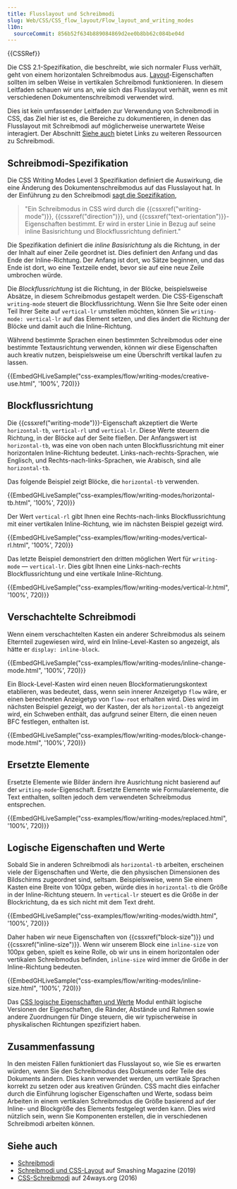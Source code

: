 ```yaml
---
title: Flusslayout und Schreibmodi
slug: Web/CSS/CSS_flow_layout/Flow_layout_and_writing_modes
l10n:
  sourceCommit: 856b52f634b889084869d2ee0b8bb62c084be04d
---
```


{{CSSRef}}

Die CSS 2.1-Spezifikation, die beschreibt, wie sich normaler Fluss verhält, geht von einem horizontalen Schreibmodus aus. [Layout](/de/docs/Web/CSS/CSS_flow_layout/Block_and_inline_layout_in_normal_flow)-Eigenschaften sollten im selben Weise in vertikalen Schreibmodi funktionieren. In diesem Leitfaden schauen wir uns an, wie sich das Flusslayout verhält, wenn es mit verschiedenen Dokumentenschreibmodi verwendet wird.

Dies ist kein umfassender Leitfaden zur Verwendung von Schreibmodi in CSS, das Ziel hier ist es, die Bereiche zu dokumentieren, in denen das Flusslayout mit Schreibmodi auf möglicherweise unerwartete Weise interagiert. Der Abschnitt [Siehe auch](#siehe_auch) bietet Links zu weiteren Ressourcen zu Schreibmodi.

## Schreibmodi-Spezifikation

Die CSS Writing Modes Level 3 Spezifikation definiert die Auswirkung, die eine Änderung des Dokumentenschreibmodus auf das Flusslayout hat. In der Einführung zu den Schreibmodi [sagt die Spezifikation](https://drafts.csswg.org/css-writing-modes-3/#text-flow),

> "Ein Schreibmodus in CSS wird durch die {{cssxref("writing-mode")}}, {{cssxref("direction")}}, und {{cssxref("text-orientation")}}-Eigenschaften bestimmt. Er wird in erster Linie in Bezug auf seine inline Basisrichtung und Blockflussrichtung definiert."

Die Spezifikation definiert die _inline Basisrichtung_ als die Richtung, in der der Inhalt auf einer Zeile geordnet ist. Dies definiert den Anfang und das Ende der Inline-Richtung. Der Anfang ist dort, wo Sätze beginnen, und das Ende ist dort, wo eine Textzeile endet, bevor sie auf eine neue Zeile umbrochen würde.

Die _Blockflussrichtung_ ist die Richtung, in der Blöcke, beispielsweise Absätze, in diesem Schreibmodus gestapelt werden. Die CSS-Eigenschaft `writing-mode` steuert die Blockflussrichtung. Wenn Sie Ihre Seite oder einen Teil Ihrer Seite auf `vertical-lr` umstellen möchten, können Sie `writing-mode: vertical-lr` auf das Element setzen, und dies ändert die Richtung der Blöcke und damit auch die Inline-Richtung.

Während bestimmte Sprachen einen bestimmten Schreibmodus oder eine bestimmte Textausrichtung verwenden, können wir diese Eigenschaften auch kreativ nutzen, beispielsweise um eine Überschrift vertikal laufen zu lassen.

{{EmbedGHLiveSample("css-examples/flow/writing-modes/creative-use.html", '100%', 720)}}

## Blockflussrichtung

Die {{cssxref("writing-mode")}}-Eigenschaft akzeptiert die Werte `horizontal-tb`, `vertical-rl` und `vertical-lr`. Diese Werte steuern die Richtung, in der Blöcke auf der Seite fließen. Der Anfangswert ist `horizontal-tb`, was eine von oben nach unten Blockflussrichtung mit einer horizontalen Inline-Richtung bedeutet. Links-nach-rechts-Sprachen, wie Englisch, und Rechts-nach-links-Sprachen, wie Arabisch, sind alle `horizontal-tb`.

Das folgende Beispiel zeigt Blöcke, die `horizontal-tb` verwenden.

{{EmbedGHLiveSample("css-examples/flow/writing-modes/horizontal-tb.html", '100%', 720)}}

Der Wert `vertical-rl` gibt Ihnen eine Rechts-nach-links Blockflussrichtung mit einer vertikalen Inline-Richtung, wie im nächsten Beispiel gezeigt wird.

{{EmbedGHLiveSample("css-examples/flow/writing-modes/vertical-rl.html", '100%', 720)}}

Das letzte Beispiel demonstriert den dritten möglichen Wert für `writing-mode` — `vertical-lr`. Dies gibt Ihnen eine Links-nach-rechts Blockflussrichtung und eine vertikale Inline-Richtung.

{{EmbedGHLiveSample("css-examples/flow/writing-modes/vertical-lr.html", '100%', 720)}}

## Verschachtelte Schreibmodi

Wenn einem verschachtelten Kasten ein anderer Schreibmodus als seinem Elternteil zugewiesen wird, wird ein Inline-Level-Kasten so angezeigt, als hätte er `display: inline-block`.

{{EmbedGHLiveSample("css-examples/flow/writing-modes/inline-change-mode.html", '100%', 720)}}

Ein Block-Level-Kasten wird einen neuen Blockformatierungskontext etablieren, was bedeutet, dass, wenn sein innerer Anzeigetyp `flow` wäre, er einen berechneten Anzeigetyp von `flow-root` erhalten wird. Dies wird im nächsten Beispiel gezeigt, wo der Kasten, der als `horizontal-tb` angezeigt wird, ein Schweben enthält, das aufgrund seiner Eltern, die einen neuen BFC festlegen, enthalten ist.

{{EmbedGHLiveSample("css-examples/flow/writing-modes/block-change-mode.html", '100%', 720)}}

## Ersetzte Elemente

Ersetzte Elemente wie Bilder ändern ihre Ausrichtung nicht basierend auf der `writing-mode`-Eigenschaft. Ersetzte Elemente wie Formularelemente, die Text enthalten, sollten jedoch dem verwendeten Schreibmodus entsprechen.

{{EmbedGHLiveSample("css-examples/flow/writing-modes/replaced.html", '100%', 720)}}

## Logische Eigenschaften und Werte

Sobald Sie in anderen Schreibmodi als `horizontal-tb` arbeiten, erscheinen viele der Eigenschaften und Werte, die den physischen Dimensionen des Bildschirms zugeordnet sind, seltsam. Beispielsweise, wenn Sie einem Kasten eine Breite von 100px geben, würde dies in `horizontal-tb` die Größe in der Inline-Richtung steuern. In `vertical-lr` steuert es die Größe in der Blockrichtung, da es sich nicht mit dem Text dreht.

{{EmbedGHLiveSample("css-examples/flow/writing-modes/width.html", '100%', 720)}}

Daher haben wir neue Eigenschaften von {{cssxref("block-size")}} und {{cssxref("inline-size")}}. Wenn wir unserem Block eine `inline-size` von 100px geben, spielt es keine Rolle, ob wir uns in einem horizontalen oder vertikalen Schreibmodus befinden, `inline-size` wird immer die Größe in der Inline-Richtung bedeuten.

{{EmbedGHLiveSample("css-examples/flow/writing-modes/inline-size.html", '100%', 720)}}

Das [CSS logische Eigenschaften und Werte](/de/docs/Web/CSS/CSS_logical_properties_and_values) Modul enthält logische Versionen der Eigenschaften, die Ränder, Abstände und Rahmen sowie andere Zuordnungen für Dinge steuern, die wir typischerweise in physikalischen Richtungen spezifiziert haben.

## Zusammenfassung

In den meisten Fällen funktioniert das Flusslayout so, wie Sie es erwarten würden, wenn Sie den Schreibmodus des Dokuments oder Teile des Dokuments ändern. Dies kann verwendet werden, um vertikale Sprachen korrekt zu setzen oder aus kreativen Gründen. CSS macht dies einfacher durch die Einführung logischer Eigenschaften und Werte, sodass beim Arbeiten in einem vertikalen Schreibmodus die Größe basierend auf der Inline- und Blockgröße des Elements festgelegt werden kann. Dies wird nützlich sein, wenn Sie Komponenten erstellen, die in verschiedenen Schreibmodi arbeiten können.

## Siehe auch

- [Schreibmodi](/de/docs/Web/CSS/CSS_writing_modes)
- [Schreibmodi und CSS-Layout](https://www.smashingmagazine.com/2019/08/writing-modes-layout/) auf Smashing Magazine (2019)
- [CSS-Schreibmodi](https://24ways.org/2016/css-writing-modes/) auf 24ways.org (2016)

